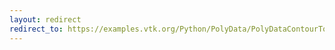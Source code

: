 ```yaml
---
layout: redirect
redirect_to: https://examples.vtk.org/Python/PolyData/PolyDataContourToImageData/
---
```

